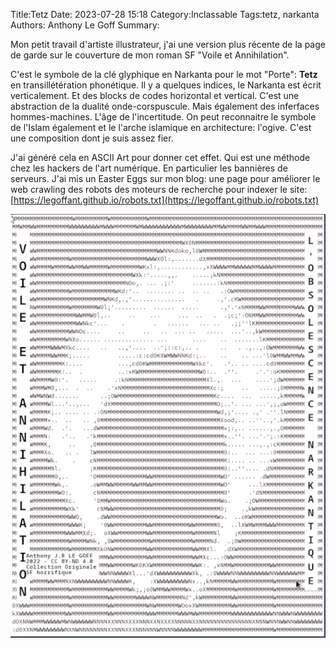 Title:Tetz
Date: 2023-07-28 15:18
Category:Inclassable
Tags:tetz, narkanta
Authors: Anthony Le Goff
Summary:

Mon petit travail d'artiste illustrateur, j'ai une version plus récente de la page de garde sur le couverture de mon roman SF "Voile et Annihilation".

C'est le symbole de la clé glyphique en Narkanta pour le mot "Porte": **Tetz** en transillétération phonétique. Il y a quelques indices, le Narkanta est écrit verticalement. Et des blocks de codes horizontal et vertical. C'est une abstraction de la dualité onde-corspuscule. Mais également des inferfaces hommes-machines. L'âge de l'incertitude. On peut reconnaitre le symbole de l'Islam également et le l'arche islamique en architecture: l'ogive. C'est une composition dont je suis assez fier.

J'ai généré cela en ASCII Art pour donner cet effet. Qui est une méthode chez les hackers de l'art numérique. En particulier les bannières de serveurs. J'ai mis un Easter Eggs sur mon blog: une page pour améliorer le web crawling des robots des moteurs de recherche pour indexer le site: [https://legoffant.github.io/robots.txt](https://legoffant.github.io/robots.txt)

![tetz](images/tetz-n1.png)